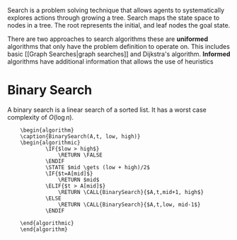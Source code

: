 Search is a problem solving technique that allows agents to systematically explores actions through growing a tree. Search maps the state space to nodes in a tree. The root represents the initial, and leaf nodes the goal state.

There are two approaches to search algorithms these are **uniformed** algorithms that only have the problem definition to operate on. This includes basic [[Graph Searches|graph searches]] and Dijkstra's algorithm. **Informed** algorithms have additional information that allows the use of heuristics

# Binary Search
A binary search is a linear search of a sorted list. It has a worst case complexity of $O(\log n)$.
```pseudo
	\begin{algorithm}
	\caption{BinarySearch(A,t, low, high)}
	\begin{algorithmic}
			\IF{$low > high$}
				\RETURN \FALSE
			\ENDIF
			\STATE $mid \gets (low + high)/2$
			\IF{$t=A[mid]$}
				\RETURN $mid$
			\ELIF{$t > A[mid]$}
				\RETURN \CALL{BinarySearch}{$A,t,mid+1, high$}
			\ELSE
				\RETURN \CALL{BinarySearch}{$A,t,low, mid-1$}
			\ENDIF
		
	\end{algorithmic}
	\end{algorithm} 
```

